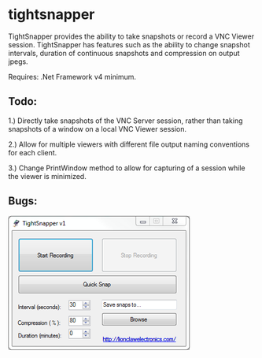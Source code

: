 # tightsnapper
TightSnapper provides the ability to take snapshots or record a VNC Viewer session. TightSnapper has features such as the ability
to change snapshot intervals, duration of continuous snapshots and compression on output jpegs. 

Requires:
.Net Framework v4 minimum.


Todo:
--
1.) Directly take snapshots of the VNC Server session, rather than taking snapshots of a window on a local VNC Viewer session.

2.) Allow for multiple viewers with different file output naming conventions for each client.

3.) Change PrintWindow method to allow for capturing of a session while the viewer is minimized.


Bugs:
-- 


![User Interface](https://github.com/mrnr1/tightsnapper/blob/master/Screenshot.png)
